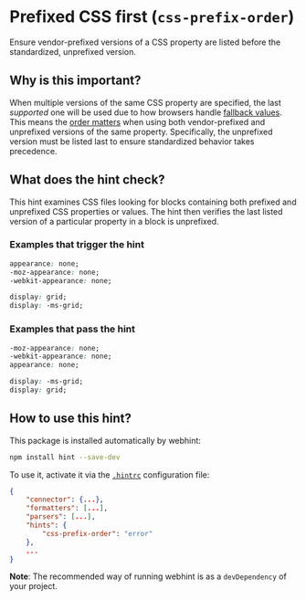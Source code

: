 # Prefixed CSS first (`css-prefix-order`)

Ensure vendor-prefixed versions of a CSS property are listed before the
standardized, unprefixed version.

## Why is this important?

When multiple versions of the same CSS property are specified, the last
*supported* one will be used due to how browsers handle
[fallback values][css-fallback]. This means the [order matters][css-order]
when using both vendor-prefixed and unprefixed versions of the same
property. Specifically, the unprefixed version must be listed last to ensure
standardized behavior takes precedence.

## What does the hint check?

This hint examines CSS files looking for blocks containing both prefixed
and unprefixed CSS properties or values. The hint then verifies the last
listed version of a particular property in a block is unprefixed.

### Examples that **trigger** the hint

```css
appearance: none;
-moz-appearance: none;
-webkit-appearance: none;
```

```css
display: grid;
display: -ms-grid;
```

### Examples that **pass** the hint

```css
-moz-appearance: none;
-webkit-appearance: none;
appearance: none;
```

```css
display: -ms-grid;
display: grid;
```

## How to use this hint?

This package is installed automatically by webhint:

```bash
npm install hint --save-dev
```

To use it, activate it via the [`.hintrc`][hintrc] configuration file:

```json
{
    "connector": {...},
    "formatters": [...],
    "parsers": [...],
    "hints": {
        "css-prefix-order": "error"
    },
    ...
}
```

**Note**: The recommended way of running webhint is as a `devDependency` of
your project.

<!-- Link labels: -->

[css-fallback]: https://www.w3.org/TR/css-2018/#partial
[css-order]: https://css-tricks.com/ordering-css3-properties/#article-header-id-0
[hintrc]: https://webhint.io/docs/user-guide/configuring-webhint/summary/
